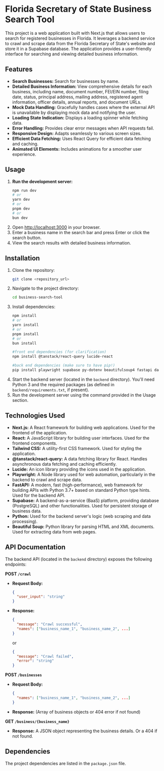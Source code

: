 # Florida Secretary of State Business Search Tool

This project is a web application built with Next.js that allows users to search for registered businesses in Florida.  It leverages a backend service to crawl and scrape data from the Florida Secretary of State's website and store it in a Supabase database. The application provides a user-friendly interface for searching and viewing detailed business information.

## Features

* **Search Businesses:** Search for businesses by name.
* **Detailed Business Information:** View comprehensive details for each business, including name, document number, FEI/EIN number, filing date, status, principal address, mailing address, registered agent information, officer details, annual reports, and document URLs.
* **Mock Data Handling:** Gracefully handles cases where the external API is unavailable by displaying mock data and notifying the user.
* **Loading State Indication:** Displays a loading spinner while fetching data.
* **Error Handling:** Provides clear error messages when API requests fail.
* **Responsive Design:** Adapts seamlessly to various screen sizes.
* **Efficient Data Fetching:** Uses React Query for efficient data fetching and caching.
* **Animated UI Elements:**  Includes animations for a smoother user experience.

## Usage

1.  **Run the development server:**
    ```bash
    npm run dev
    # or
    yarn dev
    # or
    pnpm dev
    # or
    bun dev
    ```
2.  Open [http://localhost:3000](http://localhost:3000) in your browser.
3.  Enter a business name in the search bar and press Enter or click the search button.
4.  View the search results with detailed business information.

## Installation

1.  Clone the repository:
    ```bash
    git clone <repository_url>
    ```
2.  Navigate to the project directory:
    ```bash
    cd business-search-tool
    ```
3.  Install dependencies:
    ```bash
    npm install
    # or
    yarn install
    # or
    pnpm install
    # or
    bun install

    #front end dependencies (for clarification)
    npm install @tanstack/react-query lucide-react

    #back end dependencies (make sure to have pip!)
    pip install playwright supabase py-dotenv beautifulsoup4 fastapi databases pydantic
    ```
4.  Start the backend server (located in the `backend` directory). You'll need Python 3 and the required packages (as defined in `backend/requirements.txt`, if present).
5.  Run the development server using the command provided in the Usage section.

## Technologies Used

* **Next.js:** A React framework for building web applications. Used for the frontend of the application.
* **React:** A JavaScript library for building user interfaces. Used for the frontend components.
* **Tailwind CSS:** A utility-first CSS framework. Used for styling the application.
* **@tanstack/react-query:**  A data fetching library for React.  Handles asynchronous data fetching and caching efficiently.
* **Lucide:**  An icon library providing the icons used in the application.
* **Playwright:**  A Node library used for web automation, particularly in the backend to crawl and scrape data.
* **FastAPI:** A modern, fast (high-performance), web framework for building APIs with Python 3.7+ based on standard Python type hints.  Used for the backend API.
* **Supabase:** A backend-as-a-service (BaaS) platform, providing database (PostgreSQL) and other functionalities. Used for persistent storage of business data.
* **Python:** Used for the backend server's logic (web scraping and data processing).
* **Beautiful Soup:** Python library for parsing HTML and XML documents. Used for extracting data from web pages.


## API Documentation

The backend API (located in the `backend` directory) exposes the following endpoints:


**POST `/crawl`**

*   **Request Body:**
    ```json
    {
      "user_input": "string"
    }
    ```
*   **Response:**
    ```json
    {
      "message": "Crawl successful",
      "names": ["business_name_1", "business_name_2", ...]
    }
    ```
    or
    ```json
    {
      "message": "Crawl failed",
      "error": "string"
    }
    ```

**POST `/businesses`**

*   **Request Body:**
    ```json
    {
      "names": ["business_name_1", "business_name_2", ...]
    }
    ```
*   **Response:** (Array of business objects or 404 error if not found)


**GET `/business/{business_name}`**

*   **Response:** A JSON object representing the business details.  Or a 404 if not found.


## Dependencies

The project dependencies are listed in the `package.json` file.
